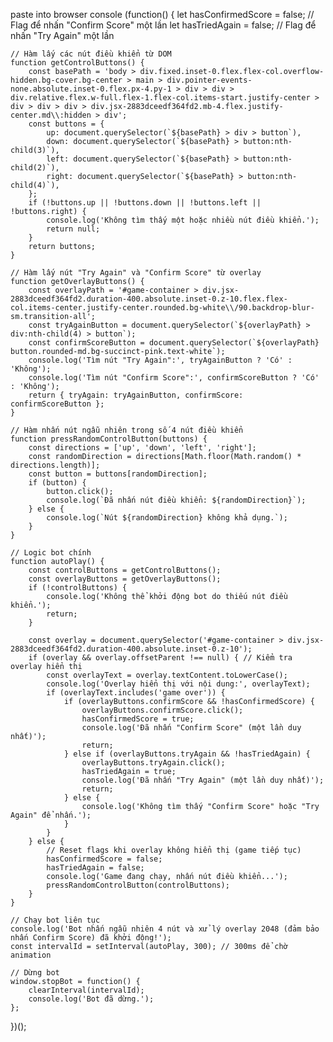paste into browser console
(function() {
    let hasConfirmedScore = false; // Flag để nhấn "Confirm Score" một lần
    let hasTriedAgain = false; // Flag để nhấn "Try Again" một lần

    // Hàm lấy các nút điều khiển từ DOM
    function getControlButtons() {
        const basePath = 'body > div.fixed.inset-0.flex.flex-col.overflow-hidden.bg-cover.bg-center > main > div.pointer-events-none.absolute.inset-0.flex.px-4.py-1 > div > div > div.relative.flex.w-full.flex-1.flex-col.items-start.justify-center > div > div > div > div.jsx-2883dceedf364fd2.mb-4.flex.justify-center.md\\:hidden > div';
        const buttons = {
            up: document.querySelector(`${basePath} > div > button`),
            down: document.querySelector(`${basePath} > button:nth-child(3)`),
            left: document.querySelector(`${basePath} > button:nth-child(2)`),
            right: document.querySelector(`${basePath} > button:nth-child(4)`),
        };
        if (!buttons.up || !buttons.down || !buttons.left || !buttons.right) {
            console.log('Không tìm thấy một hoặc nhiều nút điều khiển.');
            return null;
        }
        return buttons;
    }

    // Hàm lấy nút "Try Again" và "Confirm Score" từ overlay
    function getOverlayButtons() {
        const overlayPath = '#game-container > div.jsx-2883dceedf364fd2.duration-400.absolute.inset-0.z-10.flex.flex-col.items-center.justify-center.rounded.bg-white\\/90.backdrop-blur-sm.transition-all';
        const tryAgainButton = document.querySelector(`${overlayPath} > div:nth-child(4) > button`);
        const confirmScoreButton = document.querySelector(`${overlayPath} button.rounded-md.bg-succinct-pink.text-white`);
        console.log('Tìm nút "Try Again":', tryAgainButton ? 'Có' : 'Không');
        console.log('Tìm nút "Confirm Score":', confirmScoreButton ? 'Có' : 'Không');
        return { tryAgain: tryAgainButton, confirmScore: confirmScoreButton };
    }

    // Hàm nhấn nút ngẫu nhiên trong số 4 nút điều khiển
    function pressRandomControlButton(buttons) {
        const directions = ['up', 'down', 'left', 'right'];
        const randomDirection = directions[Math.floor(Math.random() * directions.length)];
        const button = buttons[randomDirection];
        if (button) {
            button.click();
            console.log(`Đã nhấn nút điều khiển: ${randomDirection}`);
        } else {
            console.log(`Nút ${randomDirection} không khả dụng.`);
        }
    }

    // Logic bot chính
    function autoPlay() {
        const controlButtons = getControlButtons();
        const overlayButtons = getOverlayButtons();
        if (!controlButtons) {
            console.log('Không thể khởi động bot do thiếu nút điều khiển.');
            return;
        }

        const overlay = document.querySelector('#game-container > div.jsx-2883dceedf364fd2.duration-400.absolute.inset-0.z-10');
        if (overlay && overlay.offsetParent !== null) { // Kiểm tra overlay hiển thị
            const overlayText = overlay.textContent.toLowerCase();
            console.log('Overlay hiển thị với nội dung:', overlayText);
            if (overlayText.includes('game over')) {
                if (overlayButtons.confirmScore && !hasConfirmedScore) {
                    overlayButtons.confirmScore.click();
                    hasConfirmedScore = true;
                    console.log('Đã nhấn "Confirm Score" (một lần duy nhất)');
                    return;
                } else if (overlayButtons.tryAgain && !hasTriedAgain) {
                    overlayButtons.tryAgain.click();
                    hasTriedAgain = true;
                    console.log('Đã nhấn "Try Again" (một lần duy nhất)');
                    return;
                } else {
                    console.log('Không tìm thấy "Confirm Score" hoặc "Try Again" để nhấn.');
                }
            }
        } else {
            // Reset flags khi overlay không hiển thị (game tiếp tục)
            hasConfirmedScore = false;
            hasTriedAgain = false;
            console.log('Game đang chạy, nhấn nút điều khiển...');
            pressRandomControlButton(controlButtons);
        }
    }

    // Chạy bot liên tục
    console.log('Bot nhấn ngẫu nhiên 4 nút và xử lý overlay 2048 (đảm bảo nhấn Confirm Score) đã khởi động!');
    const intervalId = setInterval(autoPlay, 300); // 300ms để chờ animation

    // Dừng bot
    window.stopBot = function() {
        clearInterval(intervalId);
        console.log('Bot đã dừng.');
    };
})();
